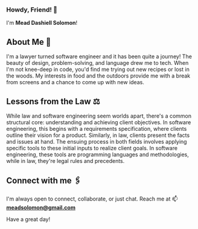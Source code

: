### Howdy, Friend! 👋

I'm **Mead Dashiell Solomon**!

## About Me 🚀
I'm a lawyer turned software engineer and it has been quite a journey! The beauty of design, problem-solving, and language drew me to tech. When I'm not knee-deep in code, you'd find me trying out new recipes or lost in the woods. My interests in food and the outdoors provide me with a break from screens and a chance to come up with new ideas. 

## Lessons from the Law ⚖️
While law and software engineering seem worlds apart, there's a common structural core: understanding and achieving client objectives. In software engineering, this begins with a requirements specification, where clients outline their vision for a product. Similarly, in law, clients present the facts and issues at hand. The ensuing process in both fields involves applying specific tools to these initial inputs to realize client goals. In software engineering, these tools are programming languages and methodologies, while in law, they're legal rules and precedents.

## Connect with me 🖇️
I'm always open to connect, collaborate, or just chat. 
Reach me at 📫 **meadsolomon@gmail.com**

Have a great day!
